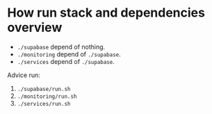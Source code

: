 # How run stack and dependencies overview

- `./supabase` depend of nothing.
- `./monitoring` depend of `./supabase`.
- `./services` depend of `./supabase`.

Advice run:
1. `./supabase/run.sh`
2. `./monitoring/run.sh`
3. `./services/run.sh`
